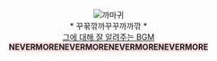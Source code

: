 <div align='center'><img src="https://th.bing.com/th/id/OIP.5xoEViGs_Kgz4ferFLUFAAHaD4?w=305&h=180&c=7&r=0&o=5&pid=1.7" alt="까마귀"></div>

 

<div align='center'>* 꾸꾺깎까꾸꾸까까깎 *</div>

 

<div align='center'><A href="https://www.youtube.com/watch?v=s0UjELAUMjEt"> 그에 대해 잘 알려주는 BGM </A></div>

 

<div align='center'><span style='background-color:#ffdce0';><b>NEVERMORENEVERMORENEVERMORENEVERMORE</b></span></div>
